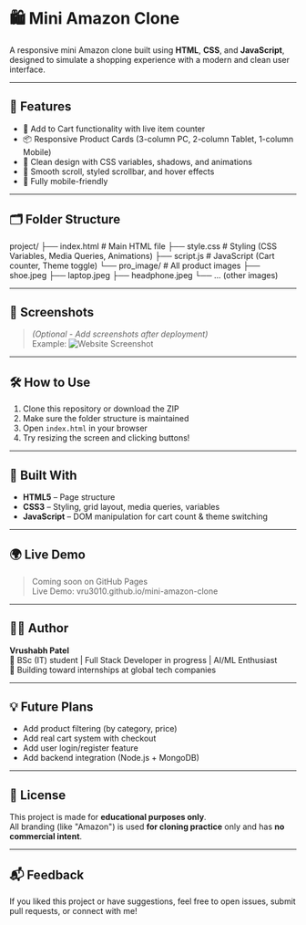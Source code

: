 # 🛍️ Mini Amazon Clone

A responsive mini Amazon clone built using **HTML**, **CSS**, and **JavaScript**, designed to simulate a shopping experience with a modern and clean user interface.

---

## 🚀 Features

- 🛒 Add to Cart functionality with live item counter
- 📦 Responsive Product Cards (3-column PC, 2-column Tablet, 1-column Mobile)
- 🎨 Clean design with CSS variables, shadows, and animations
- 🎯 Smooth scroll, styled scrollbar, and hover effects
- 📱 Fully mobile-friendly

---

## 🗂️ Folder Structure

project/
├── index.html # Main HTML file
├── style.css # Styling (CSS Variables, Media Queries, Animations)
├── script.js # JavaScript (Cart counter, Theme toggle)
└── pro_image/ # All product images
├── shoe.jpeg
├── laptop.jpeg
├── headphone.jpeg
└── ... (other images)


---

## 📸 Screenshots

> *(Optional - Add screenshots after deployment)*  
> Example:
> ![Website Screenshot](https://your-live-demo-link.com/screenshot.png)

---

## 🛠️ How to Use

1. Clone this repository or download the ZIP  
2. Make sure the folder structure is maintained  
3. Open `index.html` in your browser  
4. Try resizing the screen and clicking buttons!

---

## 🔧 Built With

- **HTML5** – Page structure  
- **CSS3** – Styling, grid layout, media queries, variables  
- **JavaScript** – DOM manipulation for cart count & theme switching

---

## 🌍 Live Demo

> Coming soon on GitHub Pages  
> Live Demo: vru3010.github.io/mini-amazon-clone

---

## 👨‍💻 Author

**Vrushabh Patel**  
🎯 BSc (IT) student | Full Stack Developer in progress | AI/ML Enthusiast  
💼 Building toward internships at global tech companies

---

## 💡 Future Plans

- Add product filtering (by category, price)
- Add real cart system with checkout
- Add user login/register feature
- Add backend integration (Node.js + MongoDB)

---

## 📄 License

This project is made for **educational purposes only**.  
All branding (like "Amazon") is used **for cloning practice** only and has **no commercial intent**.

---

## 📬 Feedback

If you liked this project or have suggestions, feel free to open issues, submit pull requests, or connect with me!
